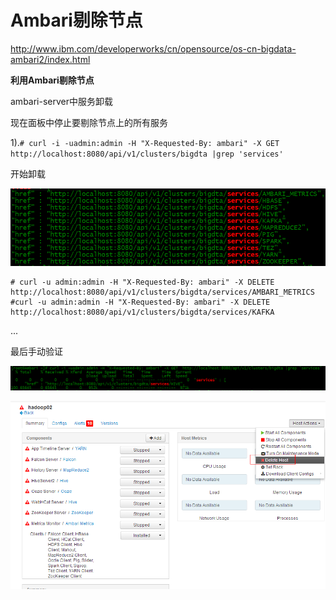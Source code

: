 # Ambari剔除节点

http://www.ibm.com/developerworks/cn/opensource/os-cn-bigdata-ambari2/index.html

**利用Ambari剔除节点**

ambari-server中服务卸载

现在面板中停止要剔除节点上的所有服务

1).`# curl -i -uadmin:admin -H "X-Requested-By: ambari" -X GET  http://localhost:8080/api/v1/clusters/bigdta |grep 'services'`

开始卸载

![](../img/43.png)


```
# curl -u admin:admin -H "X-Requested-By: ambari" -X DELETE  http://localhost:8080/api/v1/clusters/bigdta/services/AMBARI_METRICS
#curl -u admin:admin -H "X-Requested-By: ambari" -X DELETE  http://localhost:8080/api/v1/clusters/bigdta/services/KAFKA
```
...

最后手动验证

![](../img/44.png)

![](../img/73.png)







